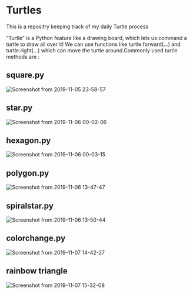 # Turtles
This is a repositry keeping track of my daily Turtle process

“Turtle” is a Python feature like a drawing board, which lets us command a turtle to draw all over it! We can use functions like turtle.forward(…) and turtle.right(…) which can move the turtle around.Commonly used turtle methods are :


## square.py
![Screenshot from 2019-11-05 23-58-57](https://user-images.githubusercontent.com/54119123/68235068-8ba8aa80-0028-11ea-9569-32f6f6c82f80.png)


## star.py
![Screenshot from 2019-11-06 00-02-06](https://user-images.githubusercontent.com/54119123/68235140-b85cc200-0028-11ea-82a6-56d15d1579fb.png)


## hexagon.py
![Screenshot from 2019-11-06 00-03-15](https://user-images.githubusercontent.com/54119123/68235209-db877180-0028-11ea-8759-e7ec6d98a3f4.png)


## polygon.py
![Screenshot from 2019-11-06 13-47-47](https://user-images.githubusercontent.com/54119123/68280752-31e1c800-009c-11ea-8416-db94a5015735.png)


## spiralstar.py
![Screenshot from 2019-11-06 13-50-44](https://user-images.githubusercontent.com/54119123/68280913-86854300-009c-11ea-808b-cbac11db5dfe.png)


## colorchange.py
![Screenshot from 2019-11-07 14-42-27](https://user-images.githubusercontent.com/54119123/68375488-f19e4a80-016c-11ea-8301-0148b918521a.png)


## rainbow triangle
![Screenshot from 2019-11-07 15-32-08](https://user-images.githubusercontent.com/54119123/68380203-637a9200-0175-11ea-8eaa-1e3c23371507.png)
